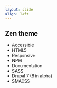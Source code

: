 ```yaml
---
layout: slide
align: left
---
```

## Zen theme

- Accessible
- HTML5
- Responsive
- NPM
- Documentation
- SASS
- Drupal 7 (8 in alpha)
- SMACSS
